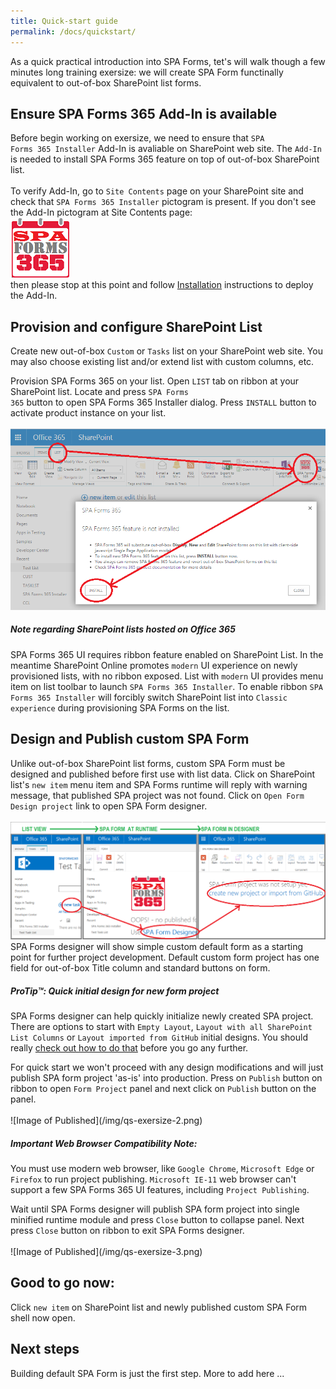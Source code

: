 ```yaml
---
title: Quick-start guide
permalink: /docs/quickstart/
---
```


As a quick practical introduction into SPA Forms, tet's will walk though a few minutes long training exersize: we will create SPA Form functinally equivalent to out-of-box SharePoint list forms.

## Ensure SPA Forms 365 Add-In is available

Before begin working on exersize, we need to ensure that <code>SPA Forms 365 Installer</code> Add-In is avaliable on SharePoint web site. The <code>Add-In</code> is needed to install SPA Forms 365 feature on top of out-of-box SharePoint list.
<br/>
<br/>
To verify Add-In, go to <code>Site Contents</code> page on your SharePoint site and check that <code>SPA Forms 365 Installer</code> pictogram is present. If you don't see the Add-In pictogram at Site Contents page: 
<br/>
![Image of AddIn](/img/logo-96.png)
<br/>
then please stop at this point and follow [Installation](/docs/installation) instructions to deploy the Add-In.

## Provision and configure SharePoint List

Create new out-of-box <code>Custom</code> or <code>Tasks</code> list on your SharePoint web site. You may also choose existing list and/or extend list with custom columns, etc. 


Provision SPA Forms 365 on your list. Open <code>LIST</code> tab on ribbon at your SharePoint list. Locate and press <code>SPA Forms 365</code> button to open SPA Forms 365 Installer dialog. Press <code>INSTALL</code> button to activate product instance on your list.
<br/>
<br/>
![Image of Installer](/img/SPSForms365Installer1.PNG)
<div class="note warning">
  <h5>Note regarding SharePoint lists hosted on Office 365</h5>
  <p>
    SPA Forms 365 UI requires ribbon feature enabled on SharePoint List. In the meantime SharePoint Online promotes <code>modern</code> UI experience on newly provisioned lists, with no ribbon exposed. List with <code>modern</code> UI provides menu item  on list toolbar to launch <code>SPA Forms 365 Installer</code>. To enable ribbon <code>SPA Forms 365 Installer</code> will forcibly switch SharePoint list into <code>Classic experience</code> during provisioning SPA Forms on the list.
  </p>
</div>

## Design and Publish custom SPA Form

Unlike out-of-box SharePoint list forms, custom SPA Form must be designed and published before first use with list data. Click on SharePoint list's <code>new item</code> menu item and SPA Forms runtime will reply with warning message, that published SPA project was not found. Click on <code>Open Form Design project</code> link to open SPA Form designer.
<br/>
<br/>
![Image of Design1](/img/qs-exersize-1.png)
<br/>
SPA Forms designer will show simple custom default form as a starting point for further project development. Default custom form project has one field for out-of-box Title column and standard buttons on form.
<div class="note">
  <h5>ProTip™: Quick initial design for new form project</h5>
  <p>
    SPA Forms designer can help quickly initialize newly created SPA project. There are options to start with <code>Empty Layout</code>, <code>Layout with all SharePoint List Columns</code> or <code>Layout imported from GitHub</code> initial designs.
    You should really
    <a href="../templates/#code-snippet-highlighting">check out how to
    do that</a> before you go any further.
  </p>
</div>
For quick start we won't proceed with any design modifications and will just publish SPA form project 'as-is' into production. Press on <code>Publish</code> button on ribbon to open <code>Form Project</code> panel and next click on <code>Publish</code> button on the panel.
<br/> 
<br/>
![Image of Published](/img/qs-exersize-2.png)
<div class="note warning">
  <h5>Important Web Browser Compatibility Note:</h5>
  <p>
    You must use modern web browser, like <code>Google Chrome</code>, <code>Microsoft Edge</code> or <code>Firefox</code> to run project publishing. 
    <code>Microsoft IE-11</code> web browser can't support a few SPA Forms 365 UI features, including <code>Project Publishing</code>.
  </p>
</div>
Wait until SPA Forms designer will publish SPA form project into single minified runtime module and press <code>Close</code> button to collapse panel. Next press <code>Close</code> button on ribbon to exit SPA Forms designer.
<br/>
<br/>
![Image of Published](/img/qs-exersize-3.png)

## Good to go now: 

Click <code>new item</code> on SharePoint list and newly published custom SPA Form shell now open.


## Next steps

Building default SPA Form is just the first step. More to add here ...
